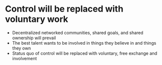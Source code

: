 **Control** will be replaced with **voluntary work**
====

 * Decentralized networked communities, shared goals, and shared ownership will prevail
 * The best talent wants to be involved in things they believe in and things they own
 * Status quo of control will be replaced with voluntary, free exchange and involvement

